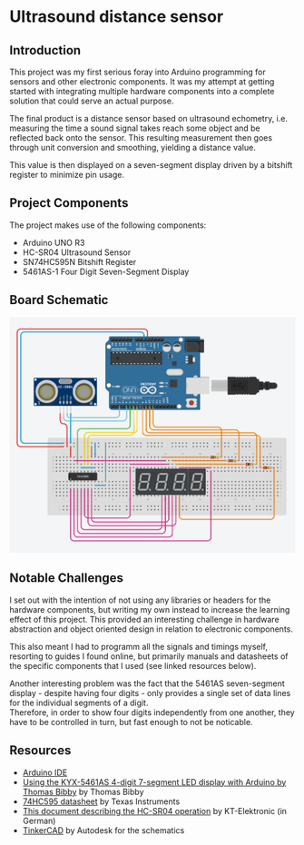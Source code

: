 # Ultrasound distance sensor

## Introduction

This project was my first serious foray into Arduino programming for sensors and other
electronic components. It was my attempt at getting started with integrating multiple
hardware components into a complete solution that could serve an actual purpose.

The final product is a distance sensor based on ultrasound echometry, i.e. measuring
the time a sound signal takes reach some object and be reflected back onto the sensor.
This resulting measurement then goes through unit conversion and smoothing, yielding
a distance value. 

This value is then displayed on a seven-segment display driven by a bitshift register to minimize pin usage.

## Project Components

The project makes use of the following components:

- Arduino UNO R3
- HC-SR04 Ultrasound Sensor
- SN74HC595N Bitshift Register
- 5461AS-1 Four Digit Seven-Segment Display

## Board Schematic

![Board Schematic](/docs/img/schematic.png)

## Notable Challenges

I set out with the intention of not using any libraries or headers for the hardware components, but writing my own instead to increase the learning effect of this project. This provided an interesting challenge in hardware abstraction and object oriented design in relation to electronic components.

This also meant I had to programm all the signals and timings myself, resorting to guides I found online, but primarily manuals and datasheets of the specific components that I used (see linked resources below).

Another interesting problem was the fact that the 5461AS seven-segment display - despite having four digits - only provides a single set of data lines for the individual segments of a digit. <br> Therefore, in order to show four digits independently from one another, they have to be controlled in turn, but fast enough to not be noticable.

## Resources

- [Arduino IDE](https://www.arduino.cc/en/software)
- [Using the KYX-5461AS 4-digit 7-segment LED display with Arduino by Thomas Bibby](https://thomas.bibby.ie/using-the-kyx-5461as-4-digit-7-segment-led-display-with-arduino/) by Thomas Bibby
- [74HC595 datasheet](https://www.ti.com/lit/ds/symlink/sn74hc595.pdf?ts=1721926001283&ref_url=https%253A%252F%252Feu.mouser.com%252F) by Texas Instruments
- [This document describing the HC-SR04 operation](https://www.mikrocontroller.net/attachment/218122/HC-SR04_ultraschallmodul_beschreibung_3.pdf) by KT-Elektronic (in German)
- [TinkerCAD](https://www.tinkercad.com) by Autodesk for the schematics
